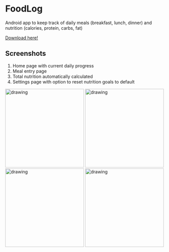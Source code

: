 # FoodLog
Android app to keep track of daily meals (breakfast, lunch, dinner) and nutrition (calories, protein, carbs, fat)

[Download here!](https://github.com/sidward35/FoodLog/releases/download/1.0.1/Food.Log.v1.0.1.apk)

## Screenshots

1. Home page with current daily progress
2. Meal entry page
3. Total nutrition automatically calculated
4. Settings page with option to reset nutrition goals to default

<img src="https://i.imgur.com/71vW1WO.png" alt="drawing" width="250"/> <img src="https://i.imgur.com/uHSWng3.png" alt="drawing" width="250"/> <img src="https://i.imgur.com/ABjNAvd.png" alt="drawing" width="250"/> <img src="https://i.imgur.com/GiFG87N.png" alt="drawing" width="250"/>
